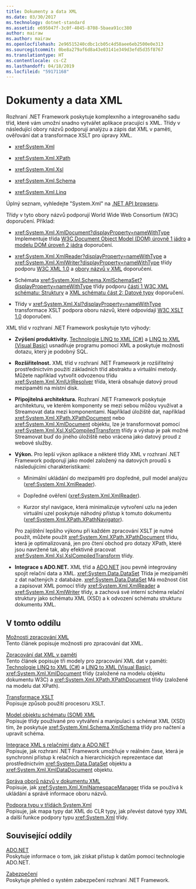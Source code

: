 ```yaml
---
title: Dokumenty a data XML
ms.date: 03/30/2017
ms.technology: dotnet-standard
ms.assetid: e695047f-3c0f-4045-8708-5baea91cc380
author: mairaw
ms.author: mairaw
ms.openlocfilehash: 2e96515240cdbc1cb05c4d58aee6eb2500e0e313
ms.sourcegitcommit: 0be8a279af6d8a43e03141e349d3efd5d35f8767
ms.translationtype: HT
ms.contentlocale: cs-CZ
ms.lasthandoff: 04/18/2019
ms.locfileid: "59171168"
---
```

# <a name="xml-documents-and-data"></a>Dokumenty a data XML
Rozhraní .NET Framework poskytuje komplexního a integrovaného sadu tříd, které vám umožní snadno vytvářet aplikace pracující s XML. Třídy v následující obory názvů podporují analýzu a zápis dat XML v paměti, ověřování dat a transformace XSLT pro úpravy XML.  
  
-   <xref:System.Xml>  
  
-   <xref:System.Xml.XPath>  
  
-   <xref:System.Xml.Xsl>  
  
-   <xref:System.Xml.Schema>  
  
-   <xref:System.Xml.Linq>  
  
 Úplný seznam, vyhledejte "System.Xml" na [.NET API browseru](https://docs.microsoft.com/dotnet/api/?term=system.xml).  
  
 Třídy v tyto obory názvů podporují World Wide Web Consortium (W3C) doporučení. Příklad:  
  
-   <xref:System.Xml.XmlDocument?displayProperty=nameWithType> Implementuje třída [W3C Document Object Model (DOM) úrovně 1 jádro](https://www.w3.org/TR/REC-DOM-Level-1/) a [modelu DOM úroveň 2 jádra](https://www.w3.org/TR/DOM-Level-2-Core/) doporučení.  
  
-   <xref:System.Xml.XmlReader?displayProperty=nameWithType> a <xref:System.Xml.XmlWriter?displayProperty=nameWithType> třídy podporu [W3C XML 1.0](https://www.w3.org/TR/2006/REC-xml-20060816/) a [obory názvů v XML](https://www.w3.org/TR/REC-xml-names/) doporučení.  
  
-   Schémata <xref:System.Xml.Schema.XmlSchemaSet?displayProperty=nameWithType> třídy podporu [části 1 W3C XML schématu: Struktury](https://www.w3.org/TR/xmlschema-1/) a [XML schématu část 2: Datové typy](https://www.w3.org/TR/xmlschema-2/) doporučení.  
  
-   Třídy v <xref:System.Xml.Xsl?displayProperty=nameWithType> transformace XSLT podpora oboru názvů, které odpovídají [W3C XSLT 1.0](https://www.w3.org/TR/xslt) doporučení.  
  
 XML tříd v rozhraní .NET Framework poskytuje tyto výhody:  
  
-   **Zvýšení produktivity.** [Technologie LINQ to XML (C#)](../../../csharp/programming-guide/concepts/linq/linq-to-xml.md) a [LINQ to XML (Visual Basic)](../../../visual-basic/programming-guide/concepts/linq/linq-to-xml.md) usnadňuje programu pomocí XML a poskytuje možnosti dotazu, který je podobný SQL.  
  
-   **Rozšiřitelnost.** XML tříd v rozhraní .NET Framework je rozšiřitelný prostřednictvím použití základních tříd abstraktu a virtuální metody. Můžete například vytvořit odvozenou třídu <xref:System.Xml.XmlUrlResolver> třída, která obsahuje datový proud mezipaměti na místní disk.  
  
-   **Připojitelná architektura.** Rozhraní .NET Framework poskytuje architekturu, ve kterém komponenty se mezi sebou můžou využívat a Streamovat data mezi komponentami. Například úložiště dat, například <xref:System.Xml.XPath.XPathDocument> nebo <xref:System.Xml.XmlDocument> objektu, lze je transformovat pomocí <xref:System.Xml.Xsl.XslCompiledTransform> třídy a výstup je pak možné Streamovat buď do jiného úložiště nebo vrácena jako datový proud z webové služby.  
  
-   **Výkon.** Pro lepší výkon aplikace a některé třídy XML v rozhraní .NET Framework podporují jako model založený na datových proudů s následujícími charakteristikami:  
  
    -   Minimální ukládání do mezipaměti pro dopředné, pull model analýzu (<xref:System.Xml.XmlReader>).  
  
    -   Dopředné ověření (<xref:System.Xml.XmlReader>).  
  
    -   Kurzor styl navigace, která minimalizuje vytvoření uzlu na jeden virtuální uzel poskytuje náhodný přístup k tomuto dokumentu (<xref:System.Xml.XPath.XPathNavigator>).  
  
     Pro zajištění lepšího výkonu při každém zpracování XSLT je nutné použít, můžete použít <xref:System.Xml.XPath.XPathDocument> třídu, která je optimalizovaná, jen pro čtení obchod pro dotazy XPath, které jsou navržené tak, aby efektivně pracovat <xref:System.Xml.Xsl.XslCompiledTransform> třídy.  
  
-   **Integrace s ADO.NET.** XML tříd a [ADO.NET](../../../../docs/framework/data/adonet/index.md) jsou pevně integrovány spojit relační data a XML. <xref:System.Data.DataSet> Třída je mezipaměti z dat načtených z databáze. <xref:System.Data.DataSet> Má možnost číst a zapisovat XML pomocí třídy <xref:System.Xml.XmlReader> a <xref:System.Xml.XmlWriter> třídy, a zachová své interní schéma relační struktury jako schématu XML (XSD) a k odvození schématu strukturu dokumentu XML.  
  
## <a name="in-this-section"></a>V tomto oddílu  
 [Možnosti zpracování XML](../../../../docs/standard/data/xml/xml-processing-options.md)  
 Tento článek popisuje možnosti pro zpracování dat XML.  
  
 [Zpracování dat XML v paměti](../../../../docs/standard/data/xml/processing-xml-data-in-memory.md)  
 Tento článek popisuje tři modely pro zpracování XML dat v paměti: [Technologie LINQ to XML (C#)](../../../csharp/programming-guide/concepts/linq/linq-to-xml.md) a [LINQ to XML (Visual Basic)](../../../visual-basic/programming-guide/concepts/linq/linq-to-xml.md), <xref:System.Xml.XmlDocument> třídy (založené na modelu objektu dokumentu W3C) a <xref:System.Xml.XPath.XPathDocument> třídy (založené na modelu dat XPath).  
  
 [Transformace XSLT](../../../../docs/standard/data/xml/xslt-transformations.md)  
 Popisuje způsob použití procesoru XSLT.  
  
 [Model objektu schématu (SOM) XML](../../../../docs/standard/data/xml/xml-schema-object-model-som.md)  
 Popisuje třídy používané pro vytváření a manipulaci s schémat XML (XSD) tím, že poskytuje <xref:System.Xml.Schema.XmlSchema> třídy pro načtení a upravit schéma.  
  
 [Integrace XML s relačními daty a ADO.NET](../../../../docs/standard/data/xml/xml-integration-with-relational-data-and-adonet.md)  
 Popisuje, jak rozhraní .NET Framework umožňuje v reálném čase, která je synchronní přístup k relačních a hierarchických reprezentace dat prostřednictvím <xref:System.Data.DataSet> objektu a <xref:System.Xml.XmlDataDocument> objektu.  
  
 [Správa oborů názvů v dokumentu XML](../../../../docs/standard/data/xml/managing-namespaces-in-an-xml-document.md)  
 Popisuje, jak <xref:System.Xml.XmlNamespaceManager> třída se používá k ukládání a správě informace oboru názvů.  
  
 [Podpora typu v třídách System.Xml](../../../../docs/standard/data/xml/type-support-in-the-system-xml-classes.md)  
 Popisuje, jak mapa typy dat XML do CLR typy, jak převést datové typy XML a další funkce podpory typu <xref:System.Xml> třídy.  
  
## <a name="related-sections"></a>Související oddíly  
 [ADO.NET](../../../../docs/framework/data/adonet/index.md)  
 Poskytuje informace o tom, jak získat přístup k datům pomocí technologie ADO.NET.  
  
 [Zabezpečení](../../../../docs/standard/security/index.md)  
 Poskytuje přehled o systém zabezpečení rozhraní .NET Framework.  
